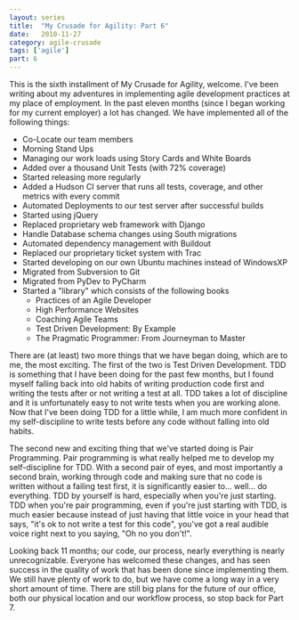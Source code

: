 ```yaml
---
layout: series
title:  "My Crusade for Agility: Part 6"
date:   2010-11-27
category: agile-crusade
tags: ['agile']
part: 6
---
```



This is the sixth installment of My Crusade for Agility, welcome. I've been
writing about my adventures in implementing agile development practices at my
place of employment. In the past eleven months (since I began working for my
current employer) a lot has changed. We have implemented all of the following
things:

* Co-Locate our team members
* Morning Stand Ups
* Managing our work loads using Story Cards and White Boards
* Added over a thousand Unit Tests (with 72% coverage)
* Started releasing more regularly
* Added a Hudson CI server that runs all tests, coverage, and other metrics with every commit
* Automated Deployments to our test server after successful builds
* Started using jQuery
* Replaced proprietary web framework with Django
* Handle Database schema changes using South migrations
* Automated dependency management with Buildout
* Replaced our proprietary ticket system with Trac
* Started developing on our own Ubuntu machines instead of WindowsXP
* Migrated from Subversion to Git
* Migrated from PyDev to PyCharm
* Started a "library" which consists of the following books
  *  Practices of an Agile Developer
  *  High Performance Websites
  *  Coaching Agile Teams
  *  Test Driven Development: By Example
  *  The Pragmatic Programmer: From Journeyman to Master

There are (at least) two more things that we have began doing, which are to me,
the most exciting. The first of the two is Test Driven Development. TDD is
something that I have been doing for the past few months, but I found myself
falling back into old habits of writing production code first and writing the
tests after or not writing a test at all. TDD takes a lot of discipline and it
is unfortunately easy to not write tests when you are working alone. Now that
I've been doing TDD for a little while, I am much more confident in my
self-discipline to write tests before any code without falling into old habits.


The second new and exciting thing that we've started doing is Pair Programming.
Pair programming is what really helped me to develop my self-discipline for TDD.
With a second pair of eyes, and most importantly a second brain, working through
code and making sure that no code is written without a failing test first, it is
significantly easier to... well... do everything. TDD by yourself is hard,
especially when you're just starting. TDD when you're pair programming, even if
you're just starting with TDD, is much easier because instead of just having that
little voice in your head that says, "it's ok to not write a test for this code",
you've got a real audible voice right next to you saying, "Oh no you don't!".


Looking back 11 months; our code, our process, nearly everything is nearly
unrecognizable. Everyone has welcomed these changes, and has seen success in the
quality of work that has been done since implementing them. We still have plenty
of work to do, but we have come a long way in a very short amount of time. There
are still big plans for the future of our office, both our physical location and
our workflow process, so stop back for Part 7.

